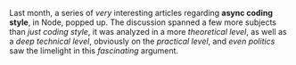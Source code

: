 Last month, a series of _very_ interesting articles regarding **async coding style**, in Node, popped up. The discussion spanned a few more subjects than _just coding style_, it was analyzed in a more _theoretical level_, as well as a _deep technical level_, obviously on the _practical level_, and _even politics_ saw the limelight in this _fascinating_ argument.
